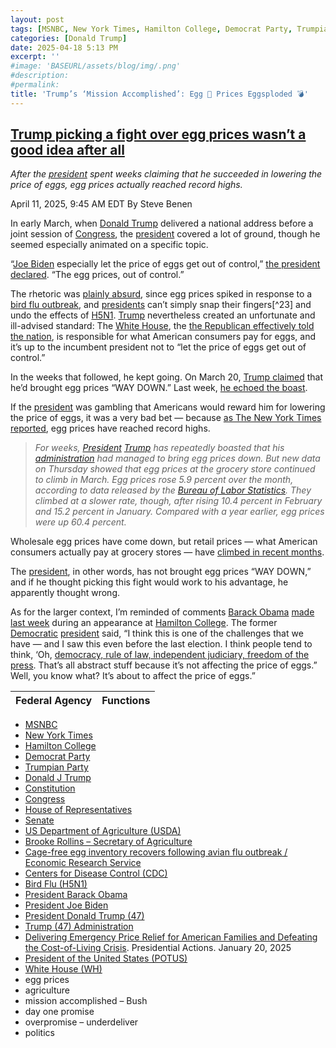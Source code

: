 ```yaml
---
layout: post
tags: [MSNBC, New York Times, Hamilton College, Democrat Party, Trumpian Party, Donald J Trump, Constitution, Congress, House of Representatives, Senate, US Department of Agriculture (USDA), Brooke Rollins – Secretary of Agriculture, Cage-free egg inventory recovers following avian flu outbreak / Economic Research Service, Centers for Disease Control (CDC), Bird Flu (H5N1), President Barack Obama, President Joe Biden, President Donald Trump (47), Trump (47) Administration, Delivering Emergency Price Relief for American Families and Defeating the Cost-of-Living Crisis. Presidential Actions. January 20 2025, President of the United States (POTUS), White House (WH), egg prices, agriculture, mission accomplished – Bush, day one promise, overpromise – underdeliver, politics]
categories: [Donald Trump]
date: 2025-04-18 5:13 PM
excerpt: ''
#image: 'BASEURL/assets/blog/img/.png'
#description:
#permalink:
title: 'Trump’s ‘Mission Accomplished’: Egg 🥚 Prices Eggsploded 💣'
---
```


## [Trump picking a fight over egg prices wasn’t a good idea after all](https://www.msnbc.com/rachel-maddow-show/maddowblog/trump-picking-fight-egg-prices-wasnt-good-idea-rcna200828)

*After the [president](https://www.whitehouse.gov/) spent weeks claiming that he succeeded in lowering the price of eggs, egg prices actually reached record highs.*

April 11, 2025, 9:45 AM EDT
By Steve Benen

In early March, when [Donald Trump](https://www.donaldjtrump.com/) delivered a national address before a joint session of [Congress](https://www.congress.gov/), the [president](https://www.whitehouse.gov/) covered a lot of ground, though he seemed especially animated on a specific topic.

“[Joe Biden](https://bidenwhitehouse.archives.gov/) especially let the price of eggs get out of control,” [the president declared](https://www.nytimes.com/2025/03/04/us/politics/transcript-trump-speech-congress.html). “The egg prices, out of control.”

The rhetoric was [plainly absurd](https://www.msnbc.com/rachel-maddow-show/maddowblog/white-house-pushes-self-defeating-line-price-eggs-rcna194971), since egg prices spiked in response to a [bird flu outbreak](https://www.cdc.gov/bird-flu/index.html), and [presidents](https://www.whitehouse.gov/) can’t simply snap their fingers[^23] and undo the effects of [H5N1](https://www.cdc.gov/bird-flu/index.html). [Trump](https://www.donaldjtrump.com/) nevertheless created an unfortunate and ill-advised standard: The [White House](https://www.whitehouse.gov/), the [the Republican effectively told the nation](https://www.msnbc.com/rachel-maddow-show/maddowblog/white-house-pushes-self-defeating-line-price-eggs-rcna194971), is responsible for what American consumers pay for eggs, and it’s up to the incumbent president not to “let the price of eggs get out of control.”

In the weeks that followed, he kept going. On March 20, [Trump claimed](https://truthsocial.com/@realDonaldTrump/114198370343993836) that he’d brought egg prices “WAY DOWN.” Last week, [he echoed the boast](https://truthsocial.com/@realDonaldTrump/114280322706682564).

If the [president](https://www.whitehouse.gov/) was gambling that Americans would reward him for lowering the price of eggs, it was a very bad bet — because [as The New York Times reported](https://www.nytimes.com/2025/04/10/us/politics/egg-prices-march.html), egg prices have reached record highs.

> *For weeks, [President](https://www.whitehouse.gov/) [Trump](https://www.donaldjtrump.com/) has repeatedly boasted that his [administration](https://www.whitehouse.gov/administration/) had managed to bring egg prices down. But new data on Thursday showed that egg prices at the grocery store continued to climb in March. Egg prices rose 5.9 percent over the month, according to data released by the [Bureau of Labor Statistics](https://www.bls.gov/). They climbed at a slower rate, though, after rising 10.4 percent in February and 15.2 percent in January. Compared with a year earlier, egg prices were up 60.4 percent.*

Wholesale egg prices have come down, but retail prices — what American consumers actually pay at grocery stores — have [climbed in recent months](https://fred.stlouisfed.org/series/APU0000708111).

The [president](https://www.whitehouse.gov/), in other words, has not brought egg prices “WAY DOWN,” and if he thought picking this fight would work to his advantage, he apparently thought wrong.

As for the larger context, I’m reminded of comments [Barack Obama](https://obamawhitehouse.archives.gov/) [made last week](https://barackobama.medium.com/conversation-at-hamilton-college-0c44228ac0bd) during an appearance at [Hamilton College](https://www.hamilton.edu/). The former [Democratic](https://www.democrats.org/) [president](https://www.whitehouse.gov/) said, “I think this is one of the challenges that we have — and I saw this even before the last election. I think people tend to think, ‘Oh, [democracy, rule of law, independent judiciary, freedom of the press](https://constitution.congress.gov/constitution/). That’s all abstract stuff because it’s not affecting the price of eggs.” Well, you know what? It’s about to affect the price of eggs.”

| Federal Agency | Functions |
|---|---|

- [MSNBC](https://www.msnbc.com/)
- [New York Times](https://www.nytimes.com/)
- [Hamilton College](https://www.hamilton.edu/)
- [Democrat Party](https://www.democrats.org/)
- [Trumpian Party](https://www.gop.com/)
- [Donald J Trump](https://www.donaldjtrump.com/)
- [Constitution](https://constitution.congress.gov/constitution/)
- [Congress](https://www.congress.gov/)
- [House of Representatives](https://www.house.gov/)
- [Senate](https://www.senate.gov/)
- [US Department of Agriculture (USDA)](https://www.usda.gov/)
- [Brooke Rollins – Secretary of Agriculture](https://www.usda.gov/our-agency/about-usda/our-secretary)
- [Cage-free egg inventory recovers following avian flu outbreak / Economic Research Service](http://www.ers.usda.gov/data-products/charts-of-note/chart-detail?chartId=109075)
- [Centers for Disease Control (CDC)](https://www.cdc.gov/)
- [Bird Flu (H5N1)](https://www.cdc.gov/bird-flu/index.html)
- [President Barack Obama](https://obamawhitehouse.archives.gov/)
- [President Joe Biden](https://bidenwhitehouse.archives.gov/)
- [President Donald Trump (47)](https://www.whitehouse.gov/administration/donald-j-trump/)
- [Trump (47) Administration](https://www.whitehouse.gov/administration/)
- [Delivering Emergency Price Relief for American Families and Defeating the Cost-of-Living Crisis](https://www.whitehouse.gov/presidential-actions/2025/01/delivering-emergency-price-relief-for-american-families-and-defeating-the-cost-of-living-crisis/). Presidential Actions. January 20, 2025
- [President of the United States (POTUS)](https://www.whitehouse.gov/)
- [White House (WH)](https://www.whitehouse.gov/)
- egg prices 
- agriculture 
- mission accomplished – Bush
- day one promise 
- overpromise – underdeliver
- politics 
